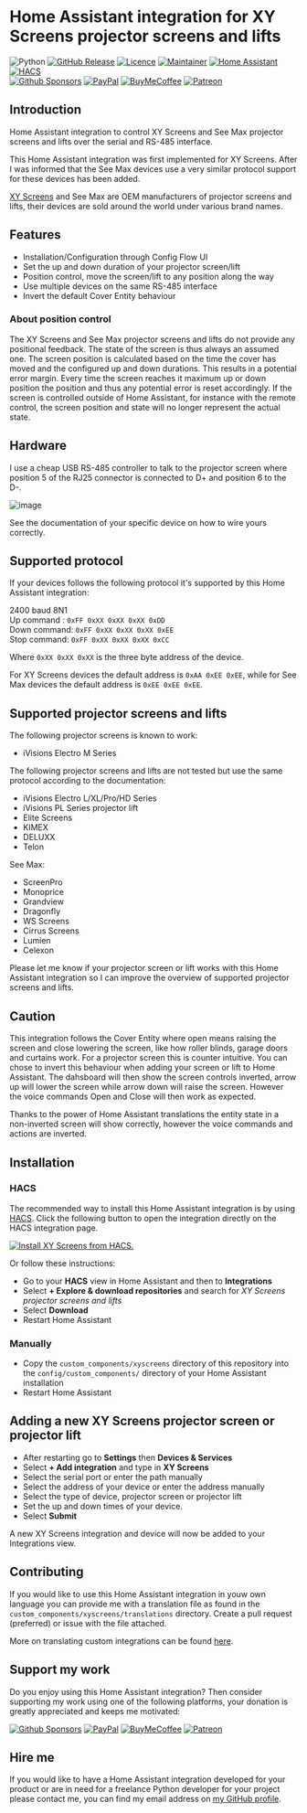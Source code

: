 # Home Assistant integration for XY Screens projector screens and lifts

![Python][python-shield]
[![GitHub Release][releases-shield]][releases]
[![Licence][license-shield]][license]
[![Maintainer][maintainer-shield]][maintainer]
[![Home Assistant][homeassistant-shield]][homeassistant]
[![HACS][hacs-shield]][hacs]  
[![Github Sponsors][github-shield]][github]
[![PayPal][paypal-shield]][paypal]
[![BuyMeCoffee][buymecoffee-shield]][buymecoffee]
[![Patreon][patreon-shield]][patreon]

## Introduction

Home Assistant integration to control XY Screens and See Max projector screens and lifts over the
serial and RS-485 interface.

This Home Assistant integration was first implemented for XY Screens. After I was informed that the
See Max devices use a very similar protocol support for these devices has been added.

[XY Screens](https://www.xyscreen.com/) and See Max are OEM manufacturers of projector screens and
lifts, their devices are sold around the world under various brand names.

## Features

- Installation/Configuration through Config Flow UI
- Set the up and down duration of your projector screen/lift
- Position control, move the screen/lift to any position along the way
- Use multiple devices on the same RS-485 interface
- Invert the default Cover Entity behaviour

### About position control

The XY Screens and See Max projector screens and lifts do not provide any positional feedback. The
state of the screen is thus always an assumed one. The screen position is calculated based on the
time the cover has moved and the configured up and down durations. This results in a potential
error margin. Every time the screen reaches it maximum up or down position the position and thus
any potential error is reset accordingly. If the screen is controlled outside of Home Assistant,
for instance with the remote control, the screen position and state will no longer represent the
actual state.

## Hardware

I use a cheap USB RS-485 controller to talk to the projector screen where position 5 of the RJ25
connector is connected to D+ and position 6 to the D-.

![image](https://raw.githubusercontent.com/rrooggiieerr/homeassistant-xyscreens/main/usb-rs485.png)

See the documentation of your specific device on how to wire yours correctly.

## Supported protocol

If your devices follows the following protocol it's supported by this Home Assistant integration:

2400 baud 8N1  
Up command  : `0xFF 0xXX 0xXX 0xXX 0xDD`  
Down command: `0xFF 0xXX 0xXX 0xXX 0xEE`  
Stop command: `0xFF 0xXX 0xXX 0xXX 0xCC`

Where `0xXX 0xXX 0xXX` is the three byte address of the device.

For XY Screens devices the default address is `0xAA 0xEE 0xEE`, while for See Max devices the default
address is `0xEE 0xEE 0xEE`.

## Supported projector screens and lifts

The following projector screens is known to work:

- iVisions Electro M Series

The following projector screens and lifts are not tested but use the same protocol according to the
documentation:

- iVisions Electro L/XL/Pro/HD Series
- iVisions PL Series projector lift
- Elite Screens
- KIMEX
- DELUXX
- Telon

See Max:
- ScreenPro
- Monoprice
- Grandview
- Dragonfly
- WS Screens
- Cirrus Screens
- Lumien
- Celexon

Please let me know if your projector screen or lift works with this Home Assistant integration so I
can improve the overview of supported projector screens and lifts.

## Caution

This integration follows the Cover Entity where open means raising the screen and close lowering
the screen, like how roller blinds, garage doors and curtains work. For a projector screen this is
counter intuitive. You can chose to invert this behaviour when adding your screen or lift to Home
Assistant. The dahsboard will then show the screen controls inverted, arrow up will lower the
screen while arrow down will raise the screen. However the voice commands Open and Close will then
work as expected.

Thanks to the power of Home Assistant translations the entity state in a non-inverted screen will
show correctly, however the voice commands and actions are inverted.

## Installation

### HACS

The recommended way to install this Home Assistant integration is by using [HACS][hacs].
Click the following button to open the integration directly on the HACS integration page.

[![Install XY Screens from HACS.](https://my.home-assistant.io/badges/hacs_repository.svg)](https://my.home-assistant.io/redirect/hacs_repository/?owner=rrooggiieerr&repository=homeassistant-xyscreens&category=integration)

Or follow these instructions:

- Go to your **HACS** view in Home Assistant and then to **Integrations**
- Select **+ Explore & download repositories** and search for *XY Screens projector screens and
lifts*
- Select **Download**
- Restart Home Assistant

### Manually

- Copy the `custom_components/xyscreens` directory of this repository into the
`config/custom_components/` directory of your Home Assistant installation
- Restart Home Assistant

## Adding a new XY Screens projector screen or projector lift

- After restarting go to **Settings** then **Devices & Services**
- Select **+ Add integration** and type in **XY Screens**
- Select the serial port or enter the path manually
- Select the address of your device or enter the address manually
- Select the type of device, projector screen or projector lift
- Set the up and down times of your device.
- Select **Submit**

A new XY Screens integration and device will now be added to your Integrations view.

## Contributing

If you would like to use this Home Assistant integration in youw own language you can provide me
with a translation file as found in the `custom_components/xyscreens/translations` directory.
Create a pull request (preferred) or issue with the file attached.

More on translating custom integrations can be found
[here](https://developers.home-assistant.io/docs/internationalization/custom_integration/).

## Support my work

Do you enjoy using this Home Assistant integration? Then consider supporting my work using one of
the following platforms, your donation is greatly appreciated and keeps me motivated:

[![Github Sponsors][github-shield]][github]
[![PayPal][paypal-shield]][paypal]
[![BuyMeCoffee][buymecoffee-shield]][buymecoffee]
[![Patreon][patreon-shield]][patreon]

## Hire me

If you would like to have a Home Assistant integration developed for your product or are in need
for a freelance Python developer for your project please contact me, you can find my email address
on [my GitHub profile](https://github.com/rrooggiieerr).

[python-shield]: https://img.shields.io/badge/python-3670A0?style=for-the-badge&logo=python&logoColor=ffdd54
[releases]: https://github.com/rrooggiieerr/homeassistant-xyscreens/releases
[releases-shield]: https://img.shields.io/github/v/release/rrooggiieerr/homeassistant-xyscreens?style=for-the-badge
[license]: ./LICENSE
[license-shield]: https://img.shields.io/github/license/rrooggiieerr/homeassistant-xyscreens?style=for-the-badge
[maintainer]: https://github.com/rrooggiieerr
[maintainer-shield]: https://img.shields.io/badge/MAINTAINER-%40rrooggiieerr-41BDF5?style=for-the-badge
[homeassistant]: https://www.home-assistant.io/
[homeassistant-shield]: https://img.shields.io/badge/home%20assistant-%2341BDF5.svg?style=for-the-badge&logo=home-assistant&logoColor=white
[hacs]: https://hacs.xyz/
[hacs-shield]: https://img.shields.io/badge/HACS-Default-41BDF5.svg?style=for-the-badge
[paypal]: https://paypal.me/seekingtheedge
[paypal-shield]: https://img.shields.io/badge/PayPal-00457C?style=for-the-badge&logo=paypal&logoColor=white
[buymecoffee]: https://www.buymeacoffee.com/rrooggiieerr
[buymecoffee-shield]: https://img.shields.io/badge/Buy%20Me%20a%20Coffee-ffdd00?style=for-the-badge&logo=buy-me-a-coffee&logoColor=black
[github]: https://github.com/sponsors/rrooggiieerr
[github-shield]: https://img.shields.io/badge/sponsor-30363D?style=for-the-badge&logo=GitHub-Sponsors&logoColor=#EA4AAA
[patreon]: https://www.patreon.com/seekingtheedge/creators
[patreon-shield]: https://img.shields.io/badge/Patreon-F96854?style=for-the-badge&logo=patreon&logoColor=white
